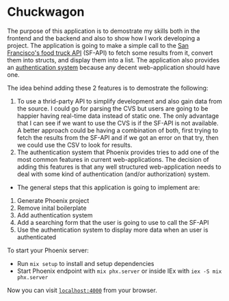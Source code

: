 # Chuckwagon

The purpose of this application is to demostrate my skills both in the frontend and the backend and also to show how I work developing a project. The application is going to make a simple call to the [San Francisco's food truck API](https://data.sfgov.org/api/id/rqzj-sfat.json) (SF-API) to fetch some results from it, convert them into structs, and display them into a list. The application also provides an [authentication system](https://hexdocs.pm/phoenix/mix_phx_gen_auth.html) because any decent web-application should have one.

The idea behind adding these 2 features is to demostrate the following:

1. To use a thrid-party API to simplify development and also gain data from the source. I could go for parsing the CVS but users are going to be happier having real-time data instead of static one. The only advantage that I can see if we want to use the CVS is if the SF-API is not available. A better approach could be having a combination of both, first trying to fetch the results from the SF-API and if we got an error on that try, then we could use the CSV to look for results.
2. The authentication system that Phoenix provides tries to add one of the most common features in current web-applications. The decision of adding this features is that any well structured web-application needs to deal with some kind of authentication (and/or authorization) system.

- The general steps that this application is going to implement are:

1. Generate Phoenix project
2. Remove inital boilerplate
3. Add authentication system
4. Add a searching form that the user is going to use to call the SF-API
5. Use the authentication system to display more data when an user is authenticated

To start your Phoenix server:

  * Run `mix setup` to install and setup dependencies
  * Start Phoenix endpoint with `mix phx.server` or inside IEx with `iex -S mix phx.server`

Now you can visit [`localhost:4000`](http://localhost:4000) from your browser.